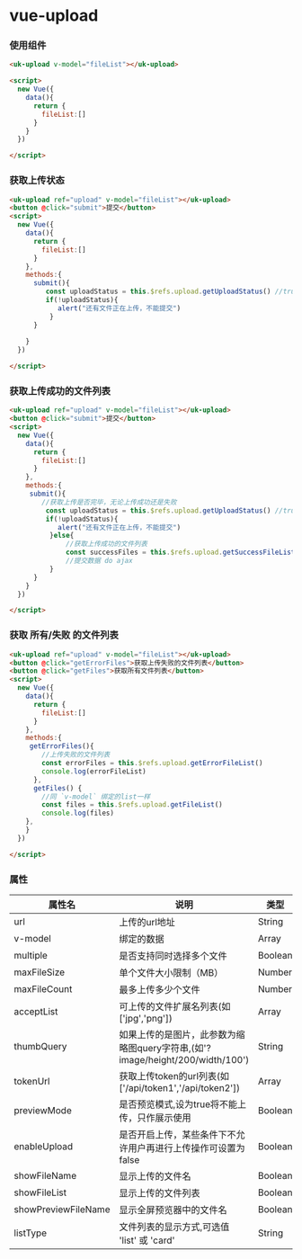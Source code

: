 # vue-upload
### 使用组件
```html
<uk-upload v-model="fileList"></uk-upload>

<script>
  new Vue({
    data(){
      return {
        fileList:[]
      }
    }
  })

</script>  
```

### 获取上传状态

```html
<uk-upload ref="upload" v-model="fileList"></uk-upload>
<button @click="submit">提交</button>
<script>
  new Vue({
    data(){
      return {
        fileList:[]
      }
    },
    methods:{
      submit(){
         const uploadStatus = this.$refs.upload.getUploadStatus() //true上传完毕 ;false未上传完毕
         if(!uploadStatus){
            alert("还有文件正在上传，不能提交")
          }
      }
  
    }
  })

</script>  
```

### 获取上传成功的文件列表

```html
<uk-upload ref="upload" v-model="fileList"></uk-upload>
<button @click="submit">提交</button>
<script>
  new Vue({
    data(){
      return {
        fileList:[]
      }
    },
    methods:{
     submit(){
        //获取上传是否完毕，无论上传成功还是失败
         const uploadStatus = this.$refs.upload.getUploadStatus() //true上传完毕 ;false未上传完毕
         if(!uploadStatus){
            alert("还有文件正在上传，不能提交")
          }else{
              //获取上传成功的文件列表
              const successFiles = this.$refs.upload.getSuccessFileList()
              //提交数据 do ajax
          }
      }
    }
  })

</script>  
```


### 获取 所有/失败 的文件列表

```html
<uk-upload ref="upload" v-model="fileList"></uk-upload>
<button @click="getErrorFiles">获取上传失败的文件列表</button>
<button @click="getFiles">获取所有文件列表</button>
<script>
  new Vue({
    data(){
      return {
        fileList:[]
      }
    },
    methods:{
     getErrorFiles(){
        //上传失败的文件列表
        const errorFiles = this.$refs.upload.getErrorFileList()
        console.log(errorFileList)
      },
      getFiles() {
        //同 `v-model` 绑定的list一样
        const files = this.$refs.upload.getFileList()
        console.log(files)
    },
    }
  })

</script>  
```


### 属性
|属性名|说明|类型|默认值|
|-------|----------------|-----|------|
|url|上传的url地址|String|upload.qiniu.com|
|v-model|绑定的数据|Array|[]|
|multiple|是否支持同时选择多个文件|Boolean|true|
|maxFileSize|单个文件大小限制（MB）|Number|无|
|maxFileCount|最多上传多少个文件|Number|无|
|acceptList|可上传的文件扩展名列表(如 ['jpg','png'])|Array|无|
|thumbQuery|如果上传的是图片，此参数为缩略图query字符串,(如'?image/height/200/width/100')|String|无|
|tokenUrl|获取上传token的url列表(如 ['/api/token1','/api/token2'])|Array|无|
|previewMode|是否预览模式,设为true将不能上传，只作展示使用|Boolean|false|
|enableUpload|是否开启上传，某些条件下不允许用户再进行上传操作可设置为false|Boolean|true|
|showFileName|显示上传的文件名|Boolean|false|
|showFileList|显示上传的文件列表|Boolean|true|
|showPreviewFileName|显示全屏预览器中的文件名|Boolean|false|
|listType|文件列表的显示方式,可选值 'list' 或 'card'|String|card|


